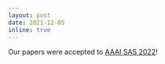 ```yaml
---
layout: post
date: 2021-12-05
inline: true
---
```


Our papers were accepted to <a href="https://aaai-sas-2022.github.io/" target="_blank" rel="noopener">AAAI SAS 2022</a>!
